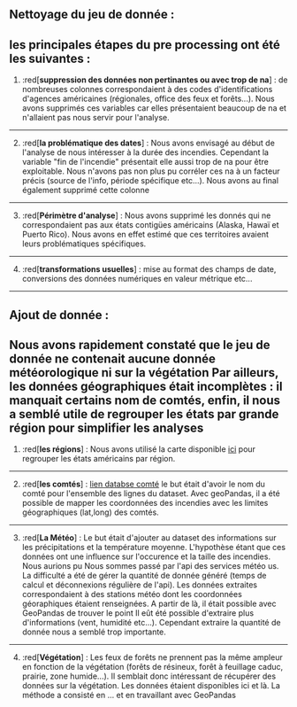 ## Nettoyage du jeu de donnée : 

les principales étapes du pre processing ont été les suivantes : 
---
1.  :red[**suppression des données non pertinantes ou avec trop de na**] : 
    de nombreuses colonnes correspondaient à des codes d'identifications d'agences américaines (régionales, office des feux et forêts...). Nous avons supprimés ces variables car elles présentaient beaucoup de na et n'allaient pas nous servir pour l'analyse.
---
2. :red[**la problématique des dates**] : 
    Nous avons envisagé au début de l'analyse de nous intéresser à la durée des incendies. Cependant la variable "fin de l'incendie" présentait elle aussi trop de na pour être exploitable. Nous n'avons pas non plus pu corréler ces na à un facteur précis (source de l'info, période spécifique etc...). Nous avons au final également supprimé cette colonne
---
3. :red[**Périmètre d'analyse**] : 
    Nous avons supprimé les donnés qui ne correspondaient pas aux états contigües américains (Alaska, Hawaï et Puerto Rico). Nous avons en effet estimé que ces territoires avaient leurs problématiques spécifiques.
---
4. :red[**transformations usuelles**] : 
    mise au format des champs de date, conversions des données numériques en valeur métrique etc...
---
## Ajout de donnée : 

Nous avons rapidement constaté que le jeu de donnée ne contenait aucune donnée météorologique ni sur la végétation Par ailleurs, les données géographiques était incomplètes : il manquait certains nom de comtés, enfin, il nous a semblé utile de regrouper les états par grande région pour simplifier les analyses
---
1. :red[**les régions**] : 
    Nous avons utilisé la carte disponible [ici]( https://www.usgs.gov/programs/climate-adaptation-science-centers/casc-network-and-region-maps#:~:text=The%20CASCs%20are%20divided%20into,%2C%20South%20Central%2C%20and%20Southeast) pour regrouper les états américains par région.
---
2. :red[**les comtés**] :
    [lien databse comté](https://www.census.gov/geographies/mapping-files/time-series/geo/carto-boundary-file.html)
    le but était d'avoir le nom du comté pour l'ensemble des lignes du dataset. Avec geoPandas, il a été possible de mapper les coordonnées des incendies avec les limites géographiques (lat,long) des comtés.
---
3. :red[**La Météo**] : 
    Le but était d'ajouter au dataset des informations sur les précipitations et la température moyenne. L'hypothèse étant que ces données ont une influence sur l'occurence et la taille des incendies. Nous aurions pu  Nous sommes passé par l'api des services météo us. La difficulté a été de gérer la quantité de donnée généré (temps de calcul et déconnexions régulière de l'api).
    Les données extraites correspondaient à des stations météo dont les coordonnées géoraphiques étaient renseignées. A partir de là, il était possible avec GeoPandas de trouver le point 
    Il eût été possible d'extraire plus d'informations (vent, humidité etc...). Cependant extraire la quantité de donnée nous a semblé trop importante.
---
4. :red[**Végétation**] : 
    Les feux de forêts ne prennent pas la même ampleur en fonction de la végétation (forêts de résineux, forêt à feuillage caduc, prairie, zone humide...). Il semblait donc intéressant de récupérer des données sur la végétation.
    Les données étaient disponibles ici et là.
    La méthode a consisté en ... et en travaillant avec GeoPandas